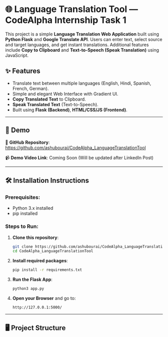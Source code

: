 # 🌐 Language Translation Tool — CodeAlpha Internship Task 1

This project is a simple **Language Translation Web Application** built using **Python Flask** and **Google Translate API**. Users can enter text, select source and target languages, and get instant translations. Additional features include **Copy to Clipboard** and **Text-to-Speech (Speak Translation)** using JavaScript.


## ✨ Features
- Translate text between multiple languages (English, Hindi, Spanish, French, German).
- Simple and elegant Web Interface with Gradient UI.
- **Copy Translated Text** to Clipboard.
- **Speak Translated Text** (Text-to-Speech).
- Built using **Flask (Backend)**, **HTML/CSS/JS (Frontend)**.

---

## 🚀 Demo
🔗 **GitHub Repository**: https://github.com/ashubourai/CodeAlpha_LanguageTranslationTool

📹 **Demo Video Link**: Coming Soon (Will be updated after LinkedIn Post)

---

## 🛠️ Installation Instructions

### Prerequisites:
- Python 3.x installed
- pip installed

### Steps to Run:
1. **Clone this repository**:
    ```bash
    git clone https://github.com/ashubourai/CodeAlpha_LanguageTranslationTool.git
    cd CodeAlpha_LanguageTranslationTool
    ```

2. **Install required packages**:
    ```bash
    pip install -r requirements.txt
    ```

3. **Run the Flask App**:
    ```bash
    python3 app.py
    ```

4. **Open your Browser** and go to:
    ```
    http://127.0.0.1:5000/
    ```

---

## 🖥️ Project Structure
